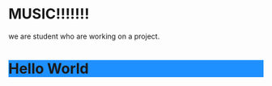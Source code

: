 <!DOCTYPE html>
<html>
<head>
<title>Page Title</title>
</head>
<body>

 

<h1>MUSIC!!!!!!!</h1>
<p>we are student who are working on a project.</p>
<h1 style="background-color:DodgerBlue;">Hello World</h1>  
